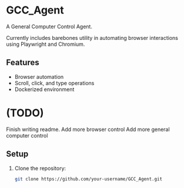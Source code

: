 # GCC_Agent
A General Computer Control Agent.

Currently includes barebones utility in automating browser interactions using Playwright and Chromium.

## Features
- Browser automation
- Scroll, click, and type operations
- Dockerized environment

# (TODO)
Finish writing readme.
Add more browser control
Add more general computer control
## Setup 
1. Clone the repository:
   ```bash
   git clone https://github.com/your-username/GCC_Agent.git
